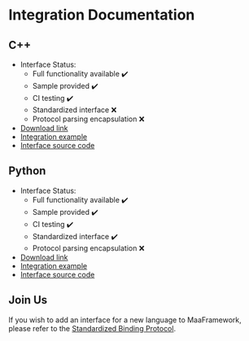 # Integration Documentation

## C++

- Interface Status:
  - Full functionality available ✔️
  - Sample provided ✔️
  - CI testing ✔️
  - Standardized interface ❌
  - Protocol parsing encapsulation ❌
- [Download link](https://github.com/MaaXYZ/MaaFramework/releases)
- [Integration example](../../sample/cpp/main.cpp)
- [Interface source code](https://github.com/MaaXYZ/MaaFramework/tree/main/include)

## Python

- Interface Status:
  - Full functionality available ✔️
  - Sample provided ✔️
  - CI testing ✔️
  - Standardized interface ✔️
  - Protocol parsing encapsulation ❌
- [Download link](https://pypi.org/project/MaaFw/)
- [Integration example](../../sample/python/__main__.py)
- [Interface source code](https://github.com/MaaXYZ/MaaFramework/tree/main/source/binding/Python)

## Join Us

If you wish to add an interface for a new language to MaaFramework, please refer to the [Standardized Binding Protocol](4.2-StandardizedBindingProtocol.md).
